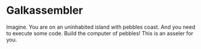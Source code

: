 # Galkassembler
Imagine. You are on an uninhabited island with pebbles coast. And you need to execute some code. Build the computer of pebbles! This is an asseler for you.
